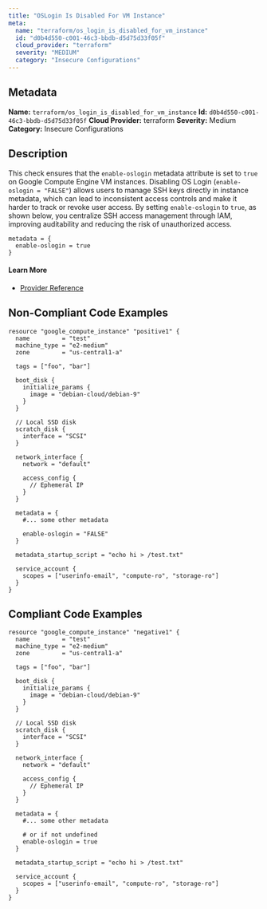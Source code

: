 ```yaml
---
title: "OSLogin Is Disabled For VM Instance"
meta:
  name: "terraform/os_login_is_disabled_for_vm_instance"
  id: "d0b4d550-c001-46c3-bbdb-d5d75d33f05f"
  cloud_provider: "terraform"
  severity: "MEDIUM"
  category: "Insecure Configurations"
---
```

## Metadata
**Name:** `terraform/os_login_is_disabled_for_vm_instance`
**Id:** `d0b4d550-c001-46c3-bbdb-d5d75d33f05f`
**Cloud Provider:** terraform
**Severity:** Medium
**Category:** Insecure Configurations
## Description
This check ensures that the `enable-oslogin` metadata attribute is set to `true` on Google Compute Engine VM instances. Disabling OS Login (`enable-oslogin = "FALSE"`) allows users to manage SSH keys directly in instance metadata, which can lead to inconsistent access controls and make it harder to track or revoke user access. By setting `enable-oslogin` to `true`, as shown below, you centralize SSH access management through IAM, improving auditability and reducing the risk of unauthorized access.

```
metadata = {
  enable-oslogin = true
}
```

#### Learn More

 - [Provider Reference](https://registry.terraform.io/providers/hashicorp/google/latest/docs/resources/compute_instance)

## Non-Compliant Code Examples
```gcp
resource "google_compute_instance" "positive1" {
  name         = "test"
  machine_type = "e2-medium"
  zone         = "us-central1-a"

  tags = ["foo", "bar"]

  boot_disk {
    initialize_params {
      image = "debian-cloud/debian-9"
    }
  }

  // Local SSD disk
  scratch_disk {
    interface = "SCSI"
  }

  network_interface {
    network = "default"

    access_config {
      // Ephemeral IP
    }
  }

  metadata = {
    #... some other metadata

    enable-oslogin = "FALSE"
  }

  metadata_startup_script = "echo hi > /test.txt"

  service_account {
    scopes = ["userinfo-email", "compute-ro", "storage-ro"]
  }
}

```

## Compliant Code Examples
```gcp
resource "google_compute_instance" "negative1" {
  name         = "test"
  machine_type = "e2-medium"
  zone         = "us-central1-a"

  tags = ["foo", "bar"]

  boot_disk {
    initialize_params {
      image = "debian-cloud/debian-9"
    }
  }

  // Local SSD disk
  scratch_disk {
    interface = "SCSI"
  }

  network_interface {
    network = "default"

    access_config {
      // Ephemeral IP
    }
  }

  metadata = {
    #... some other metadata

    # or if not undefined
    enable-oslogin = true
  }

  metadata_startup_script = "echo hi > /test.txt"

  service_account {
    scopes = ["userinfo-email", "compute-ro", "storage-ro"]
  }
}

```